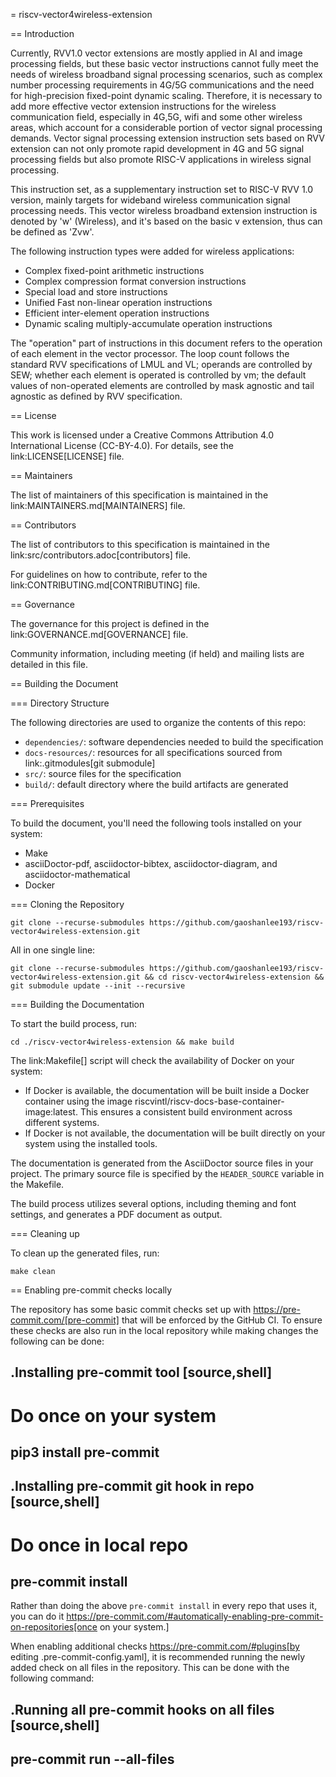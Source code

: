 = riscv-vector4wireless-extension

== Introduction

Currently, RVV1.0 vector extensions are mostly applied in AI and image processing fields, but these basic vector instructions cannot fully meet the needs of wireless broadband signal processing scenarios, such as complex number processing requirements in 4G/5G communications and the need for high-precision fixed-point dynamic scaling. Therefore, it is necessary to add more effective vector extension instructions for the wireless communication field, especially in 4G,5G, wifi and some other wireless areas, which account for a considerable portion of vector signal processing demands. Vector signal processing extension instruction sets based on RVV extension can not only promote rapid development in 4G and 5G signal processing fields but also promote RISC-V applications in wireless signal processing.

This instruction set, as a supplementary instruction set to RISC-V RVV 1.0 version, mainly targets for wideband wireless communication signal processing needs. This vector wireless broadband extension instruction is denoted by 'w' (Wireless), and it's based on the basic v extension, thus can be defined as 'Zvw'. 

The following instruction types were added for wireless applications:
* Complex fixed-point arithmetic instructions
* Complex compression format conversion instructions
* Special load and store instructions
* Unified Fast non-linear operation instructions
* Efficient inter-element operation instructions
* Dynamic scaling multiply-accumulate operation instructions

The "operation" part of instructions in this document refers to the operation of each element in the vector processor. The loop count follows the standard RVV specifications of LMUL and VL; operands are controlled by SEW; whether each element is operated is controlled by vm; the default values of non-operated elements are controlled by mask agnostic and tail agnostic as defined by RVV specification.

== License

This work is licensed under a Creative Commons Attribution 4.0 International License (CC-BY-4.0). For details, see the link:LICENSE[LICENSE] file.

== Maintainers

The list of maintainers of this specification is maintained in the link:MAINTAINERS.md[MAINTAINERS] file.

== Contributors

The list of contributors to this specification is maintained in the link:src/contributors.adoc[contributors] file.

For guidelines on how to contribute, refer to the link:CONTRIBUTING.md[CONTRIBUTING] file.

== Governance

The governance for this project is defined in the link:GOVERNANCE.md[GOVERNANCE] file.

Community information, including meeting (if held) and mailing lists are detailed in this file.

== Building the Document

=== Directory Structure

The following directories are used to organize the contents of this repo:

* `dependencies/`: software dependencies needed to build the specification
* `docs-resources/`: resources for all specifications sourced from link:.gitmodules[git submodule]
* `src/`: source files for the specification
* `build/`: default directory where the build artifacts are generated

=== Prerequisites

To build the document, you'll need the following tools installed on your system:

* Make
* asciiDoctor-pdf, asciidoctor-bibtex, asciidoctor-diagram, and asciidoctor-mathematical
* Docker

=== Cloning the Repository

```shell
git clone --recurse-submodules https://github.com/gaoshanlee193/riscv-vector4wireless-extension.git
```

All in one single line:

```shell
git clone --recurse-submodules https://github.com/gaoshanlee193/riscv-vector4wireless-extension.git && cd riscv-vector4wireless-extension && git submodule update --init --recursive

```

=== Building the Documentation

To start the build process, run:

```shell
cd ./riscv-vector4wireless-extension && make build
```

The link:Makefile[] script will check the availability of Docker on your system:

* If Docker is available, the documentation will be built inside a Docker container using the image riscvintl/riscv-docs-base-container-image:latest. This ensures a consistent build environment across different systems.
* If Docker is not available, the documentation will be built directly on your system using the installed tools.

The documentation is generated from the AsciiDoctor source files in your project. The primary source file is specified by the `HEADER_SOURCE` variable in the Makefile.

The build process utilizes several options, including theming and font settings, and generates a PDF document as output.

=== Cleaning up

To clean up the generated files, run:

```shell
make clean
```

== Enabling pre-commit checks locally

The repository has some basic commit checks set up with https://pre-commit.com/[pre-commit] that will be enforced by the GitHub CI.
To ensure these checks are also run in the local repository while making changes the following can be done:

.Installing pre-commit tool
[source,shell]
----
# Do once on your system
pip3 install pre-commit
----

.Installing pre-commit git hook in repo
[source,shell]
----
# Do once in local repo
pre-commit install
----

Rather than doing the above `pre-commit install` in every repo that uses it, you can do it https://pre-commit.com/#automatically-enabling-pre-commit-on-repositories[once on your system.]

When enabling additional checks https://pre-commit.com/#plugins[by editing .pre-commit-config.yaml], it is recommended running the newly added check on all files in the repository. This can be done with the following command:

.Running all pre-commit hooks on all files
[source,shell]
----
pre-commit run --all-files
----
